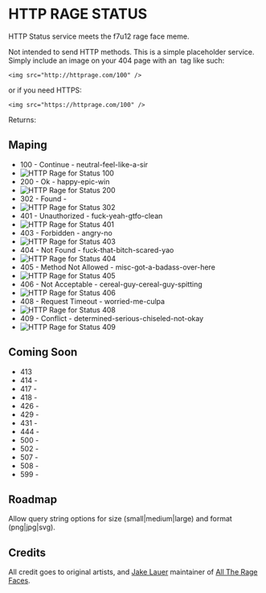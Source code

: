 # HTTP RAGE STATUS

HTTP Status service meets the f7u12 rage face meme. 

Not intended to send HTTP methods. This is a simple placeholder service. Simply include an image on your 404 page with an <img> tag like such:

	<img src="http://httprage.com/100" />

or if you need HTTPS: 

	<img src="https://httprage.com/100" />

Returns:


## Maping
* 100 - Continue - neutral-feel-like-a-sir
* ![HTTP Rage for Status 100](https://httprage.herokuapp.com//100 "HTTP Rage for Status 100")
* 200 - Ok - happy-epic-win
* ![HTTP Rage for Status 200](https://httprage.herokuapp.com//200 "HTTP Rage for Status 200")
* 302 - Found - 
* ![HTTP Rage for Status 302](https://httprage.herokuapp.com//302 "HTTP Rage for Status 302")
* 401 - Unauthorized - fuck-yeah-gtfo-clean
* ![HTTP Rage for Status 401](https://httprage.herokuapp.com//401 "HTTP Rage for Status 401")
* 403 - Forbidden - angry-no
* ![HTTP Rage for Status 403](https://httprage.herokuapp.com//403 "HTTP Rage for Status 403")
* 404 - Not Found - fuck-that-bitch-scared-yao
* ![HTTP Rage for Status 404](https://httprage.herokuapp.com//404 "HTTP Rage for Status 404")
* 405 - Method Not Allowed - misc-got-a-badass-over-here
* ![HTTP Rage for Status 405](https://httprage.herokuapp.com//405 "HTTP Rage for Status 405")
* 406 - Not Acceptable - cereal-guy-cereal-guy-spitting
* ![HTTP Rage for Status 406](https://httprage.herokuapp.com//406 "HTTP Rage for Status 406")
* 408 - Request Timeout - worried-me-culpa
* ![HTTP Rage for Status 408](https://httprage.herokuapp.com//408 "HTTP Rage for Status 408")
* 409 - Conflict - determined-serious-chiseled-not-okay
* ![HTTP Rage for Status 409](https://httprage.herokuapp.com//409 "HTTP Rage for Status 409")

## Coming Soon
* 413
* 414 -
* 417 -
* 418 -
* 426 -
* 429 -
* 431 -
* 444 - 
* 500 -
* 502 -
* 507 - 
* 508 -
* 599 -

## Roadmap

Allow query string options for size (small|medium|large) and format (png|jpg|svg).

## Credits

All credit goes to original artists, and [Jake Lauer](http://jakelauer.com/) maintainer of [All The Rage Faces](http://alltheragefaces.com/).
